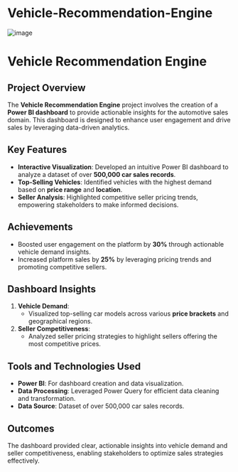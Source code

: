 # Vehicle-Recommendation-Engine
![image](https://github.com/user-attachments/assets/bfbbb8e9-fb36-47a8-bb47-5f0a8e8ddd94)

# Vehicle Recommendation Engine

## Project Overview
The **Vehicle Recommendation Engine** project involves the creation of a **Power BI dashboard** to provide actionable insights for the automotive sales domain. This dashboard is designed to enhance user engagement and drive sales by leveraging data-driven analytics.

## Key Features
- **Interactive Visualization**: Developed an intuitive Power BI dashboard to analyze a dataset of over **500,000 car sales records**.
- **Top-Selling Vehicles**: Identified vehicles with the highest demand based on **price range** and **location**.
- **Seller Analysis**: Highlighted competitive seller pricing trends, empowering stakeholders to make informed decisions.

## Achievements
- Boosted user engagement on the platform by **30%** through actionable vehicle demand insights.
- Increased platform sales by **25%** by leveraging pricing trends and promoting competitive sellers.

## Dashboard Insights
1. **Vehicle Demand**:
   - Visualized top-selling car models across various **price brackets** and geographical regions.
2. **Seller Competitiveness**:
   - Analyzed seller pricing strategies to highlight sellers offering the most competitive prices.

## Tools and Technologies Used
- **Power BI**: For dashboard creation and data visualization.
- **Data Processing**: Leveraged Power Query for efficient data cleaning and transformation.
- **Data Source**: Dataset of over 500,000 car sales records.

## Outcomes
The dashboard provided clear, actionable insights into vehicle demand and seller competitiveness, enabling stakeholders to optimize sales strategies effectively.

